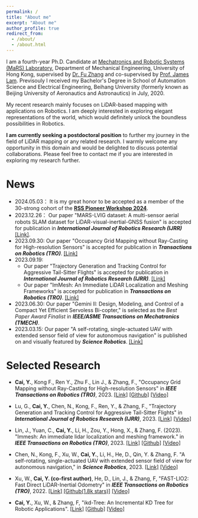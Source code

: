 ```yaml
---
permalink: /
title: "About me"
excerpt: "About me"
author_profile: true
redirect_from: 
  - /about/
  - /about.html
---
```


I am a fourth-year Ph.D. Candidate at [Mechatronics and Robotic Systems (MaRS) Laboratory](https://mars.hku.hk/), Department of Mechanical Engineering, University of Hong Kong, supervised by [Dr. Fu Zhang](https://www.mech.hku.hk/academic-staff/Zhang-F) and co-supervised by [Prof. James Lam](https://meweb.hku.hk/jlam/). Previsouly I received my Bachelor's Degree in School of Automation Science and Electrical Engineering, Beihang University (formerly known as Beijing University of Aeronautics and Astronautics) in July, 2020. 

My recent research mainly focuses on LiDAR-based mapping with applications on Robotics. I am deeply interested in exploring elegant representations of the world, which would definitely unlock the boundless possibilities in Robotics.

**I am currently seeking a postdoctoral position** to further my journey in the field of LiDAR mapping or any related research. I warmly welcome any opportunity in this domain and would be delighted to discuss potential collaborations. Please feel free to contact me if you are interested in exploring my research further.

# News
- 2024.05.03： It is my great honor to be accepted as a member of the 30-strong cohort of the [**RSS Pioneer Workshop 2024**](https://sites.google.com/view/rsspioneers2024/).
- 2023.12.26： Our paper "MARS-LVIG dataset: A multi-sensor aerial robots SLAM dataset for LiDAR-visual-inertial-GNSS fusion" is accepted for publication in ***International Journal of Robotics Research (IJRR)***[[Link]](https://journals.sagepub.com/doi/10.1177/02783649241227968).
- 2023.09.30: Our paper "Occupancy Grid Mapping without Ray-Casting for High-resolution Sensors" is accepted for publication in ***Transactions on Robotics (TRO)***. [[Link]](https://ieeexplore.ieee.org/document/10286126)
- 2023.09.19:
  - Our paper "Trajectory Generation and Tracking Control for Aggressive Tail-Sitter Flights" is accepted for publication in ***International Journal of Robotics Research (IJRR)***. [[Link]](https://doi.org/10.1177/02783649231207655)
  - Our paper "ImMesh: An Immediate LiDAR Localization and Meshing Frameworks" is accepted for publication in ***Transactions on Robotics (TRO)***. [[Link]](https://ieeexplore.ieee.org/document/10304337)
- 2023.06.30: Our paper "Gemini II: Design, Modeling, and Control of a Compact Yet Efficient Servoless Bi-copter," is selected as the *Best Paper Award Finalist* in ***IEEE/ASME Transactions on Mechatronics (TMECH)***.
- 2023.03.15: Our paper "A self-rotating, single-actuated UAV with extended sensor field of view for autonomous navigation" is published on and visually featured by ***Science Robotics***. [[Link]](https://mars.hku.hk/papers/scirobotics.ade4538_.pdf)



# Selected Research
- **Cai, Y.**, Kong F., Ren Y., Zhu F., Lin J., & Zhang, F., "Occupancy Grid Mapping without Ray-Casting for High-resolution Sensors" in ***IEEE Transactions on Robotics (TRO)***, 2023. [[Link]](https://ieeexplore.ieee.org/document/10286126) [[Github]](https://github.com/hku-mars/D-Map) [[Video]](https://www.youtube.com/watch?v=m5QQPbkYYnA)
- Lu, G., **Cai, Y.**, Chen, N., Kong, F., Ren, Y., & Zhang, F., "Trajectory Generation and Tracking Control for Aggressive Tail-Sitter Flights" in ***International Journal of Robotics Research (IJRR)***, 2023. [[Link]](https://doi.org/10.1177/02783649231207655) [[Video]](https://www.youtube.com/watch?v=2x_bLbVuyrk)
- Lin, J., Yuan, C., **Cai, Y.**, Li, H., Zou, Y., Hong, X., & Zhang, F. (2023). "Immesh: An immediate lidar localization and meshing framework." in ***IEEE Transactions on Robotics (TRO)***, 2023. [[Link]](https://ieeexplore.ieee.org/document/10304337) [[Github]](https://github.com/hku-mars/ImMesh) [[Video]](https://www.youtube.com/watch?v=pzT2fMwz428)
- Chen, N., Kong, F., Xu, W., **Cai, Y.**, Li, H., He, D., Qin, Y. & Zhang, F. "A self-rotating, single-actuated UAV with extended sensor field of view for autonomous navigation," in ***Science Robotics***, 2023. [[Link]](https://mars.hku.hk/papers/scirobotics.ade4538_.pdf) [[Video]](https://www.youtube.com/watch?v=lrEJnJrRJsQ)

- Xu, W., **Cai, Y. (co-first author)**, He, D., Lin, J., & Zhang, F, "FAST-LIO2: Fast Direct LiDAR-Inertial Odometry" in ***IEEE Transactions on Robotics (TRO)***, 2022. [[Link]](https://ieeexplore.ieee.org/document/9697912y) [[Github(1.8k stars)]](https://github.com/hku-mars/FAST_LIO) [[Video]](https://www.youtube.com/watch?v=2OvjGnxszf8)
- **Cai, Y.**, Xu, W., & Zhang, F, "ikd-Tree: An Incremental KD Tree for Robotic Applications". [[Link]](https://arxiv.org/pdf/2102.10808.pdf) [[Github]](https://github.com/hku-mars/ikd-Tree) [[Video]](https://www.youtube.com/watch?v=ueOunk03zxA)
